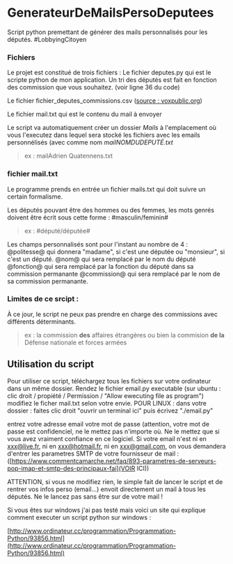 # GenerateurDeMailsPersoDeputees
Script python premettant de générer des mails personnalisés pour les députés. #LobbyingCitoyen

### Fichiers
Le projet est constitué de trois fichiers : 
Le fichier deputes.py qui est le scripte python de mon application.
Un tri des députés est fait en fonction des commission que vous souhaitez. (voir ligne 36 du code)

Le fichier fichier_deputes_commissions.csv ([source : voxpublic.org](https://www.voxpublic.org/IMG/csv/fichier_deputes_commissions.csv))

Le fichier mail.txt qui est le contenu du mail à envoyer

Le script va automatiquement créer un dossier *Mails* à l'emplacement où vous l'executez dans lequel sera stocké les fichiers avec les emails personnélisés (avec comme nom *mailNOMDUDEPUTÉ.txt*
> ex : mailAdrien Quatennens.txt

### fichier mail.txt
Le programme prends en entrée un fichier mails.txt qui doit suivre un certain formalisme.

Les députés pouvant être des hommes ou des femmes, les mots genrés doivent être écrit sous cette forme : 
#masculin/feminin#
> ex : #député/députée#

Les champs personnalisés sont pour l'instant au nombre de 4 : 
@politesse@ qui donnera "madame", si c'est une députée ou "monsieur", si c'est un député.
@nom@ qui sera remplacé par le nom du député
@fonction@ qui sera remplacé par la fonction du député dans sa commission permanante
@commission@ qui sera remplacé par le nom de sa commission permanante.


### Limites de ce srcipt : 
À ce jour, le script ne peux pas prendre en charge des commissions avec différents déterminants.
> ex : la commission **des** affaires étrangères ou bien la commision **de la** Défense nationale et forces armées

## Utilisation du script
Pour utiliser ce script, téléchargez tous les fichiers sur votre ordinateur dans un même dossier.
Rendez le fichier email.py executable (sur ubuntu : clic droit / propiété / Permission / "Allow ewecuting file as program")
modifiez le ficher mail.txt selon votre envie.
POUR LINUX : dans votre dossier : faites clic droit "ouvrir un terminal ici" puis écrivez "./email.py"

entrez votre adresse email
votre mot de passe (attention, votre mot de passe est confidenciel, ne le mettez pas n'importe où. Ne le mettez que si vous avez vraiment confiance en ce logiciel.
 Si votre email n'est ni en xxx@live.fr, ni en xxx@hotmail.fr, ni en xxx@gmail.com, on vous demandera d'entrer les parametres SMTP de votre fournisseur de mail : ([https://www.commentcamarche.net/faq/893-parametres-de-serveurs-pop-imap-et-smtp-des-principaux-fai](VOIR ICI))

ATTENTION, si vous ne modifiez rien, le simple fait de lancer le script et de rentrer vos infos perso (email...) envoit directement un mail à tous les députés. Ne le lancez pas sans être sur de votre mail !


Si vous êtes sur windows j'ai pas testé mais voici un site qui explique comment executer un script python sur windows : 

[http://www.ordinateur.cc/programmation/Programmation-Python/93856.html](http://www.ordinateur.cc/programmation/Programmation-Python/93856.html)
